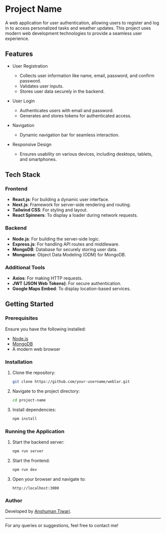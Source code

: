 # Project Name

A web application for user authentication, allowing users to register and log in to access personalized tasks and weather updates. This project uses modern web development technologies to provide a seamless user experience.

## Features

- User Registration

  - Collects user information like name, email, password, and confirm password.
  - Validates user inputs.
  - Stores user data securely in the backend.

- User Login

  - Authenticates users with email and password.
  - Generates and stores tokens for authenticated access.

- Navigation

  - Dynamic navigation bar for seamless interaction.

- Responsive Design
  - Ensures usability on various devices, including desktops, tablets, and smartphones.

## Tech Stack

### Frontend

- **React.js**: For building a dynamic user interface.
- **Next.js**: Framework for server-side rendering and routing.
- **Tailwind CSS**: For styling and layout.
- **React Spinners**: To display a loader during network requests.

### Backend

- **Node.js**: For building the server-side logic.
- **Express.js**: For handling API routes and middleware.
- **MongoDB**: Database for securely storing user data.
- **Mongoose**: Object Data Modeling (ODM) for MongoDB.

### Additional Tools

- **Axios**: For making HTTP requests.
- **JWT (JSON Web Tokens)**: For secure authentication.
- **Google Maps Embed**: To display location-based services.

## Getting Started

### Prerequisites

Ensure you have the following installed:

- [Node.js](https://nodejs.org/)
- [MongoDB](https://www.mongodb.com/)
- A modern web browser

### Installation

1. Clone the repository:
   ```bash
   git clone https://github.com/your-username/weblar.git
   ```
2. Navigate to the project directory:
   ```bash
   cd project-name
   ```
3. Install dependencies:
   ```bash
   npm install
   ```

### Running the Application

1. Start the backend server:
   ```bash
   npm run server
   ```
2. Start the frontend:
   ```bash
   npm run dev
   ```
3. Open your browser and navigate to:
   ```
   http://localhost:3000
   ```

### Author

Developed by [Anshuman Tiwari](https://github.com/Ansh101112).

---

For any queries or suggestions, feel free to contact me!
